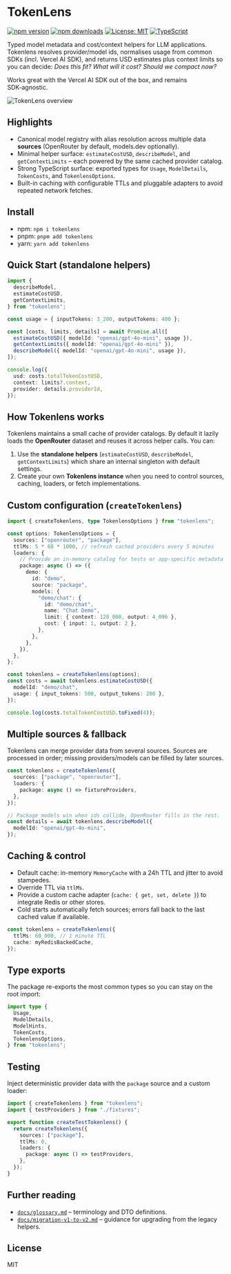 TokenLens
========

[![npm version](https://img.shields.io/npm/v/tokenlens.svg)](https://www.npmjs.com/package/tokenlens)
[![npm downloads](https://img.shields.io/npm/dm/tokenlens.svg)](https://www.npmjs.com/package/tokenlens)
[![License: MIT](https://img.shields.io/badge/License-MIT-yellow.svg)](LICENSE)
[![TypeScript](https://img.shields.io/badge/TypeScript-5.x-blue.svg)](https://www.typescriptlang.org/)

Typed model metadata and cost/context helpers for LLM applications. Tokenlens resolves provider/model ids, normalises usage from common SDKs (incl. Vercel AI SDK), and returns USD estimates plus context limits so you can decide: *Does this fit? What will it cost? Should we compact now?*

Works great with the Vercel AI SDK out of the box, and remains SDK‑agnostic.

![TokenLens overview](https://raw.githubusercontent.com/xn1cklas/tokenlens/HEAD/assets/tokenlens.png)

Highlights
----------
- Canonical model registry with alias resolution across multiple data **sources** (OpenRouter by default, models.dev optionally).
- Minimal helper surface: `estimateCostUSD`, `describeModel`, and `getContextLimits` – each powered by the same cached provider catalog.
- Strong TypeScript surface: exported types for `Usage`, `ModelDetails`, `TokenCosts`, and `TokenlensOptions`.
- Built-in caching with configurable TTLs and pluggable adapters to avoid repeated network fetches.

Install
-------
- npm: `npm i tokenlens`
- pnpm: `pnpm add tokenlens`
- yarn: `yarn add tokenlens`

Quick Start (standalone helpers)
--------------------------------
```ts
import {
  describeModel,
  estimateCostUSD,
  getContextLimits,
} from "tokenlens";

const usage = { inputTokens: 3_200, outputTokens: 400 };

const [costs, limits, details] = await Promise.all([
  estimateCostUSD({ modelId: "openai/gpt-4o-mini", usage }),
  getContextLimits({ modelId: "openai/gpt-4o-mini" }),
  describeModel({ modelId: "openai/gpt-4o-mini", usage }),
]);

console.log({
  usd: costs.totalTokenCostUSD,
  context: limits?.context,
  provider: details.providerId,
});
```

How Tokenlens works
-------------------
Tokenlens maintains a small cache of provider catalogs. By default it lazily loads the **OpenRouter** dataset and reuses it across helper calls. You can:

1. Use the **standalone helpers** (`estimateCostUSD`, `describeModel`, `getContextLimits`) which share an internal singleton with default settings.
2. Create your own **Tokenlens instance** when you need to control sources, caching, loaders, or fetch implementations.

Custom configuration (`createTokenlens`)
---------------------------------------
```ts
import { createTokenlens, type TokenlensOptions } from "tokenlens";

const options: TokenlensOptions = {
  sources: ["openrouter", "package"],
  ttlMs: 5 * 60 * 1000, // refresh cached providers every 5 minutes
  loaders: {
    // Provide an in-memory catalog for tests or app-specific metadata
    package: async () => ({
      demo: {
        id: "demo",
        source: "package",
        models: {
          "demo/chat": {
            id: "demo/chat",
            name: "Chat Demo",
            limit: { context: 128_000, output: 4_096 },
            cost: { input: 1, output: 2 },
          },
        },
      },
    }),
  },
};

const tokenlens = createTokenlens(options);
const costs = await tokenlens.estimateCostUSD({
  modelId: "demo/chat",
  usage: { input_tokens: 500, output_tokens: 200 },
});

console.log(costs.totalTokenCostUSD.toFixed(4));
```

Multiple sources & fallback
---------------------------
Tokenlens can merge provider data from several sources. Sources are processed in order; missing providers/models can be filled by later sources.

```ts
const tokenlens = createTokenlens({
  sources: ["package", "openrouter"],
  loaders: {
    package: async () => fixtureProviders,
  },
});

// Package models win when ids collide, OpenRouter fills in the rest.
const details = await tokenlens.describeModel({
  modelId: "openai/gpt-4o-mini",
});
```

Caching & control
-----------------
- Default cache: in-memory `MemoryCache` with a 24h TTL and jitter to avoid stampedes.
- Override TTL via `ttlMs`.
- Provide a custom cache adapter (`cache: { get, set, delete }`) to integrate Redis or other stores.
- Cold starts automatically fetch sources; errors fall back to the last cached value if available.

```ts
const tokenlens = createTokenlens({
  ttlMs: 60_000, // 1 minute TTL
  cache: myRedisBackedCache,
});
```

Type exports
------------
The package re-exports the most common types so you can stay on the root import:

```ts
import type {
  Usage,
  ModelDetails,
  ModelHints,
  TokenCosts,
  TokenlensOptions,
} from "tokenlens";
```

Testing
-------
Inject deterministic provider data with the `package` source and a custom loader:

```ts
import { createTokenlens } from "tokenlens";
import { testProviders } from "./fixtures";

export function createTestTokenlens() {
  return createTokenlens({
    sources: ["package"],
    ttlMs: 0,
    loaders: {
      package: async () => testProviders,
    },
  });
}
```

Further reading
---------------
- [`docs/glossary.md`](../../docs/glossary.md) – terminology and DTO definitions.
- [`docs/migration-v1-to-v2.md`](../../docs/migration-v1-to-v2.md) – guidance for upgrading from the legacy helpers.

License
-------
MIT
